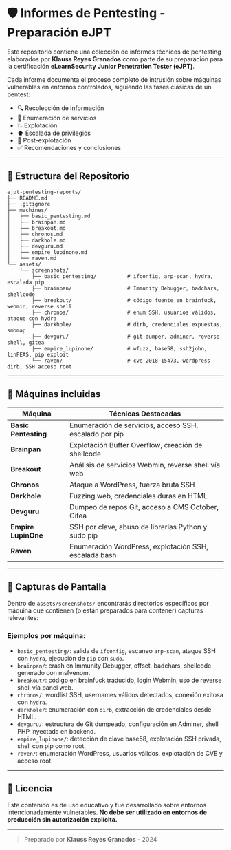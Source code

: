 # 🛡️ Informes de Pentesting - Preparación eJPT

Este repositorio contiene una colección de informes técnicos de pentesting elaborados por **Klauss Reyes Granados** como parte de su preparación para la certificación **eLearnSecurity Junior Penetration Tester (eJPT)**.

Cada informe documenta el proceso completo de intrusión sobre máquinas vulnerables en entornos controlados, siguiendo las fases clásicas de un pentest:

* 🔍 Recolección de información
* 📡 Enumeración de servicios
* 💥 Explotación
* ⬆️ Escalada de privilegios
* 🧠 Post-explotación
* ✅ Recomendaciones y conclusiones

---

## 📂 Estructura del Repositorio

```plaintext
ejpt-pentesting-reports/
├── README.md
├── .gitignore
├── machines/
│   ├── basic_pentesting.md
│   ├── brainpan.md
│   ├── breakout.md
│   ├── chronos.md
│   ├── darkhole.md
│   ├── devguru.md
│   ├── empire_lupinone.md
│   └── raven.md
└── assets/
    └── screenshots/
        ├── basic_pentesting/          # ifconfig, arp-scan, hydra, escalada pip
        ├── brainpan/                  # Immunity Debugger, badchars, shellcode
        ├── breakout/                  # código fuente en brainfuck, webmin, reverse shell
        ├── chronos/                   # enum SSH, usuarios válidos, ataque con hydra
        ├── darkhole/                  # dirb, credenciales expuestas, smbmap
        ├── devguru/                   # git-dumper, adminer, reverse shell, gitea
        ├── empire_lupinone/           # wfuzz, base58, ssh2john, linPEAS, pip exploit
        └── raven/                     # cve-2018-15473, wordpress dirb, SSH acceso root
```

---

## 🧠 Máquinas incluidas

| Máquina              | Técnicas Destacadas                                    |
| -------------------- | ------------------------------------------------------ |
| **Basic Pentesting** | Enumeración de servicios, acceso SSH, escalado por pip |
| **Brainpan**         | Explotación Buffer Overflow, creación de shellcode     |
| **Breakout**         | Análisis de servicios Webmin, reverse shell vía web    |
| **Chronos**          | Ataque a WordPress, fuerza bruta SSH                   |
| **Darkhole**         | Fuzzing web, credenciales duras en HTML                |
| **Devguru**          | Dumpeo de repos Git, acceso a CMS October, Gitea       |
| **Empire LupinOne**  | SSH por clave, abuso de librerías Python y sudo pip    |
| **Raven**            | Enumeración WordPress, explotación SSH, escalada bash  |

---

## 📸 Capturas de Pantalla

Dentro de `assets/screenshots/` encontrarás directorios específicos por máquina que contienen (o están preparados para contener) capturas relevantes:

### Ejemplos por máquina:

* `basic_pentesting/`: salida de `ifconfig`, escaneo `arp-scan`, ataque SSH con `hydra`, ejecución de `pip` con `sudo`.
* `brainpan/`: crash en Immunity Debugger, offset, badchars, shellcode generado con msfvenom.
* `breakout/`: código en brainfuck traducido, login Webmin, uso de reverse shell vía panel web.
* `chronos/`: wordlist SSH, usernames válidos detectados, conexión exitosa con `hydra`.
* `darkhole/`: enumeración con `dirb`, extracción de credenciales desde HTML.
* `devguru/`: estructura de Git dumpeado, configuración en Adminer, shell PHP inyectada en backend.
* `empire_lupinone/`: detección de clave base58, explotación SSH privada, shell con pip como root.
* `raven/`: enumeración WordPress, usuarios válidos, explotación de CVE y acceso root.

---

## 🧾 Licencia

Este contenido es de uso educativo y fue desarrollado sobre entornos intencionadamente vulnerables. **No debe ser utilizado en entornos de producción sin autorización explícita.**

---

> Preparado por **Klauss Reyes Granados** - 2024
